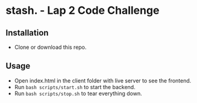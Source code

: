 # stash. - Lap 2 Code Challenge

## Installation

- Clone or download this repo.

## Usage

- Open index.html in the client folder with live server to see the frontend.
- Run `bash scripts/start.sh` to start the backend.
- Run `bash scripts/stop.sh` to tear everything down.
